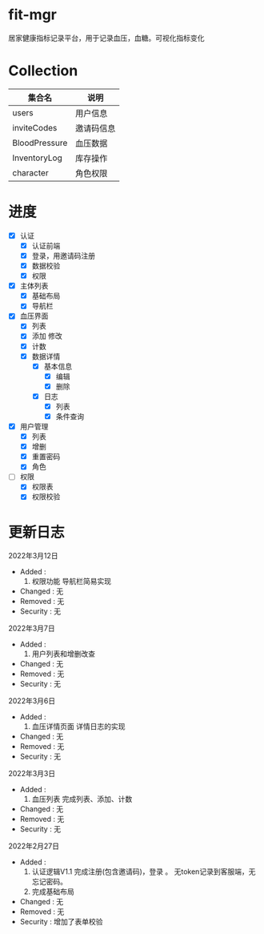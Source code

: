 <!--
 * @Description: 项目说明
 * @Author: hairyOwl
 * @Date: 2022-02-23 14:18:22
 * @LastEditors: hairyOwl
 * @LastEditTime: 2022-03-12 16:29:08
-->
# fit-mgr
居家健康指标记录平台，用于记录血压，血糖。可视化指标变化
# Collection
| 集合名        | 说明       |
| ------------- | ---------- |
| users         | 用户信息   |
| inviteCodes   | 邀请码信息 |
| BloodPressure | 血压数据   | 
| InventoryLog  | 库存操作   |
| character     | 角色权限   |


# 进度
- [x] 认证
    - [x] 认证前端
    - [x] 登录，用邀请码注册
    - [x] 数据校验
    - [x] 权限
- [x] 主体列表
    - [x] 基础布局
    - [x] 导航栏
- [x] 血压界面
    - [x] 列表
    - [x] 添加 修改
    - [x] 计数
    - [x] 数据详情
        - [X] 基本信息
            - [x] 编辑
            - [x] 删除
        - [x] 日志
            - [x] 列表
            - [x] 条件查询
- [x] 用户管理
    - [x] 列表
    - [x] 增删
    - [x] 重置密码
    - [x] 角色
- [ ] 权限
    - [x] 权限表
    - [x] 权限校验

# 更新日志
2022年3月12日
- Added : 
    1. 权限功能 导航栏简易实现
- Changed : 无
- Removed : 无
- Security : 无

2022年3月7日
- Added : 
    1. 用户列表和增删改查
- Changed : 无
- Removed : 无
- Security : 无

2022年3月6日
- Added : 
    1. 血压详情页面 详情日志的实现
- Changed : 无
- Removed : 无
- Security : 无

2022年3月3日 
- Added : 
    1. 血压列表 完成列表、添加、计数
- Changed : 无
- Removed : 无
- Security : 无

2022年2月27日 
- Added : 
    1. 认证逻辑V1.1 完成注册(包含邀请码)，登录 。 无token记录到客服端，无忘记密码。
    2. 完成基础布局
- Changed : 无
- Removed : 无
- Security : 增加了表单校验

